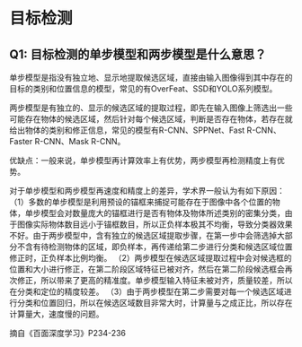 
# 目标检测
## Q1: 目标检测的单步模型和两步模型是什么意思？

单步模型是指没有独立地、显示地提取候选区域，直接由输入图像得到其中存在的目标的类别和位置信息的模型，常见的有OverFeat、SSD和YOLO系列模型。

两步模型是有独立的、显示的候选区域的提取过程，即先在输入图像上筛选出一些可能存在物体的候选区域，然后针对每个候选区域，判断是否存在物体，若存在就给出物体的类别和修正信息，常见的模型有R-CNN、SPPNet、Fast R-CNN、Faster R-CNN、Mask R-CNN。

优缺点：一般来说，单步模型再计算效率上有优势，两步模型再检测精度上有优势。

对于单步模型和两步模型再速度和精度上的差异，学术界一般认为有如下原因：
（1）多数的单步模型是利用预设的锚框来捕捉可能存在于图像中各个位置的物体，单步模型会对数量庞大的锚框进行是否有物体及物体所述类别的密集分类，由于图像实际物体数目远小于锚框数目，所以正负样本极其不均衡，导致分类器效果不好。由于两步模型中，含有独立的候选区域提取步骤，在第一步中会筛选掉大部分不含有待检测物体的区域，即负样本，再传递给第二步进行分类和候选区域位置修正时，正负样本比例均衡。
（2）两步模型在候选区域提取过程中会对候选框的位置和大小进行修正，在第二阶段区域特征已被对齐，然后在第二阶段候选框会再次修正，所以带来了更高的精准度。单步模型输入特征未被对齐，质量较差，所以在分类和定位的精度较差。
（3）由于两步模型在第二步需要对每一个候选区域进行分类和位置回归，所以在候选区域数目非常大时，计算量与之成正比，所以存在计算量大，速度慢的问题。
	
摘自《百面深度学习》P234-236
